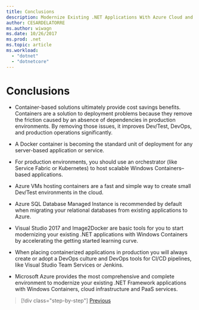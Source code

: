 ```yaml
---
title: Conclusions
description: Modernize Existing .NET Applications With Azure Cloud and Windows Containers | conclusions
author: CESARDELATORRE
ms.author: wiwagn
ms.date: 10/26/2017
ms.prod: .net
ms.topic: article
ms.workload: 
  - "dotnet"
  - "dotnetcore"
---
```

# Conclusions

- Container-based solutions ultimately provide cost savings benefits. Containers are a solution to deployment problems because they remove the friction caused by an absence of dependencies in production environments. By removing those issues, it improves Dev/Test, DevOps, and production operations significantly.

- A Docker container is becoming the standard unit of deployment for any server-based application or service.

- For production environments, you should use an orchestrator (like Service Fabric or Kubernetes) to host scalable Windows Containers­­–based applications.

- Azure VMs hosting containers are a fast and simple way to create small Dev/Test environments in the cloud.

- Azure SQL Database Managed Instance is recommended by default when migrating your relational databases from existing applications to Azure.

- Visual Studio 2017 and Image2Docker are basic tools for you to start modernizing your existing .NET applications with Windows Containers by accelerating the getting started learning curve.

- When placing containerized applications in production you will always create or adopt a DevOps culture and DevOps tools for CI/CD pipelines, like Visual Studio Team Services or Jenkins.

- Microsoft Azure provides the most comprehensive and complete environment to modernize your existing .NET Framework applications with Windows Containers, cloud infrastructure and PaaS services.

>[!div class="step-by-step"]
[Previous](walkthroughs-technical-get-started-overview.md)